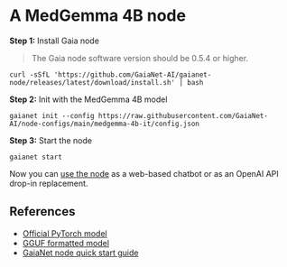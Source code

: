 # A MedGemma 4B node

**Step 1:** Install Gaia node

> The  Gaia node software version should be 0.5.4 or higher. 

```
curl -sSfL 'https://github.com/GaiaNet-AI/gaianet-node/releases/latest/download/install.sh' | bash
```

**Step 2:** Init with the MedGemma 4B model

```
gaianet init --config https://raw.githubusercontent.com/GaiaNet-AI/node-configs/main/medgemma-4b-it/config.json
```


**Step 3:** Start the node

```
gaianet start
```

Now you can [use the node](https://docs.gaianet.ai/user-guide/mynode) as a web-based chatbot or as an OpenAI API drop-in replacement.

## References

* [Official PyTorch model](https://huggingface.co/collections/google/medgemma-release-680aade845f90bec6a3f60c4)
* [GGUF formatted model](https://huggingface.co/unsloth/medgemma-4b-it-GGUF)
* [GaiaNet node quick start guide](https://docs.gaianet.ai/node-guide/quick-start)
